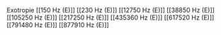 Exotropie
[[150 Hz (E)]]
[[230 Hz (E)]]
[[12750 Hz (E)]]
[[38850 Hz (E)]]
[[105250 Hz (E)]]
[[217250 Hz (E)]]
[[435360 Hz (E)]]
[[617520 Hz (E)]]
[[791480 Hz (E)]]
[[877910 Hz (E)]]